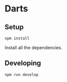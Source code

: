 # Darts


## Setup

```
npm install
```

Install all the dependencies.

## Developing

```
npm run develop
```
